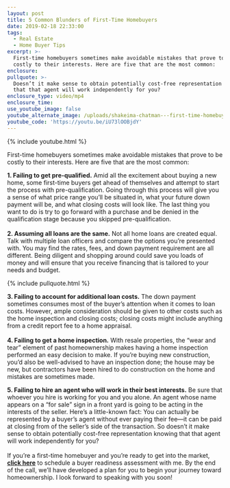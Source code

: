 ```yaml
---
layout: post
title: 5 Common Blunders of First-Time Homebuyers
date: 2019-02-18 22:33:00
tags:
  - Real Estate
  - Home Buyer Tips
excerpt: >-
  First-time homebuyers sometimes make avoidable mistakes that prove to be
  costly to their interests. Here are five that are the most common:
enclosure:
pullquote: >-
  Doesn’t it make sense to obtain potentially cost-free representation knowing
  that that agent will work independently for you?
enclosure_type: video/mp4
enclosure_time:
use_youtube_image: false
youtube_alternate_image: /uploads/shakeima-chatman---first-time-homebuyers-should-be-wary-youtube.jpg
youtube_code: 'https://youtu.be/iU73lOOBjdY'
---
```


{% include youtube.html %}

First-time homebuyers sometimes make avoidable mistakes that prove to be costly to their interests. Here are five that are the most common:&nbsp;

**1. Failing to get pre-qualified.** Amid all the excitement about buying a new home, some first-time buyers get ahead of themselves and attempt to start the process with pre-qualification. Going through this process will give you a sense of what price range you’ll be situated in, what your future down payment will be, and what closing costs will look like. The last thing you want to do is try to go forward with a purchase and be denied in the qualification stage because you skipped pre-qualification.&nbsp;<br><br>**2. Assuming all loans are the same.** Not all home loans are created equal. Talk with multiple loan officers and compare the options you’re presented with. You may find the rates, fees, and down payment requirement are all different. Being diligent and shopping around could save you loads of money and will ensure that you receive financing that is tailored to your needs and budget.

{% include pullquote.html %}

**3. Failing to account for additional loan costs.** The down payment sometimes consumes most of the buyer’s attention when it comes to loan costs. However, ample consideration should be given to other costs such as the home inspection and closing costs; closing costs might include anything from a credit report fee to a home appraisal.&nbsp;<br><br>**4. Failing to get a home inspection.** With resale properties, the “wear and tear” element of past homeownership makes having a home inspection performed an easy decision to make. If you’re buying new construction, you’d also be well-advised to have an inspection done; the house may be new, but contractors have been hired to do construction on the home and mistakes are sometimes made. &nbsp;&nbsp;

**5. Failing to hire an agent who will work in their best interests.** Be sure that whoever you hire is working for you and you alone. An agent whose name appears on a “for sale” sign in a front yard is going to be acting in the interests of the seller. Here’s a little-known fact: You can actually be represented by a buyer’s agent without ever paying their fee—it can be paid at closing from of the seller’s side of the transaction. So doesn’t it make sense to obtain potentially cost-free representation knowing that that agent will work independently for you?&nbsp;<br><br>If you’re a first-time homebuyer and you’re ready to get into the market, <u><strong><a target="_blank" href="https://calendly.com/thechatmangroup">click here</a></strong></u> to schedule a buyer readiness assessment with me. By the end of the call, we’ll have developed a plan for you to begin your journey toward homeownership. I look forward to speaking with you soon!